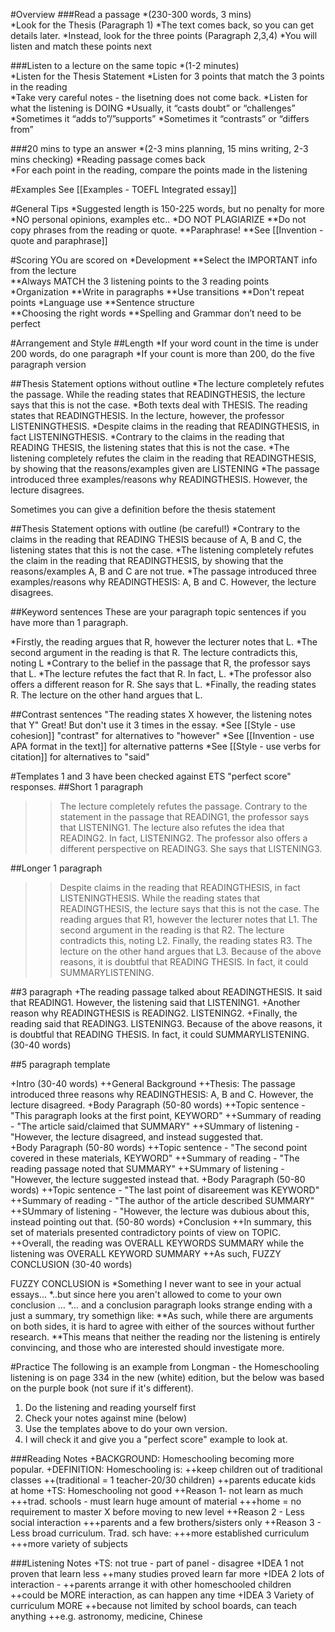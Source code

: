 #Overview
###Read a passage 
*(230-300 words, 3 mins)   
*Look for the Thesis (Paragraph 1)
*The text comes back, so you can get details later. 
*Instead, look for the three points (Paragraph 2,3,4) 
*You will listen and match these points next

###Listen to a lecture on the same topic 
*(1-2 minutes)  
*Listen for the Thesis Statement
*Listen for 3 points that match the 3 points in the reading  
*Take very careful notes - the lisetning does not come back. 
*Listen for what the listening is DOING
*Usually, it “casts doubt” or “challenges” 
*Sometimes it “adds to”/”supports”
*Sometimes it “contrasts” or “differs from”

###20 mins to type an answer 
*(2-3 mins planning, 15 mins writing, 2-3 mins checking)
*Reading passage comes back  
*For each point in the reading, compare the points made in the listening 


#Examples
See [[Examples - TOEFL Integrated essay]]

#General Tips
*Suggested length is 150-225 words, but no penalty for more
*NO personal opinions, examples etc..
*DO NOT PLAGIARIZE
**Do not copy phrases from the reading or quote. 
**Paraphrase! 
**See [[Invention - quote and paraphrase]]


#Scoring
YOu are scored on
*Development 
**Select the IMPORTANT info from the lecture  
**Always MATCH the 3 listening points to the 3 reading points 
*Organization
**Write in paragraphs 
**Use transitions 
**Don't repeat points 
*Language use 
**Sentence structure   
**Choosing the right words
**Spelling and Grammar don’t need to be perfect 


#Arrangement and Style
##Length
*If your word count in the time is under 200 words, do one paragraph 
*If your count is more than 200, do the five paragraph version
 
##Thesis Statement options without outline
*The lecture completely refutes the passage. While the reading states that READINGTHESIS, the lecture says that this is not the case.
*Both texts deal with THESIS. The reading states that READINGTHESIS. In the lecture, however, the professor LISTENINGTHESIS. 
*Despite claims in the reading that READINGTHESIS, in fact LISTENINGTHESIS.
*Contrary to the claims in the reading that READING THESIS, the listening states that this is not the case. 
*The listening completely refutes the claim in the reading that READINGTHESIS, by showing that the reasons/examples given are LISTENING
*The passage introduced three examples/reasons why READINGTHESIS. However, the lecture disagrees.

Sometimes you can give a definition before the thesis statement

##Thesis Statement options with outline (be careful!)
*Contrary to the claims in the reading that READING THESIS because of A, B and C, the listening states that this is not the case. 
*The listening completely refutes the claim in the reading that READINGTHESIS, by showing that the reasons/examples A, B and C are not true. 
*The passage introduced three examples/reasons why READINGTHESIS: A, B and C. However, the lecture disagrees.

##Keyword sentences 
These are your paragraph topic sentences if you have more than 1 paragraph.

*Firstly, the reading argues that R, however the lecturer notes that L. 
*The second argument in the reading is that R. The lecture contradicts this, noting L
*Contrary to the belief in the passage that R, the professor says that L.
*The lecture refutes the fact that R. In fact, L.
*The professor also offers a different reason for R. She says that L.
*Finally, the reading states R. The lecture on the other hand argues that L.


##Contrast sentences
"The reading states X however, the listening notes that Y"
Great! But don't use it 3 times in the essay. 
*See [[Style - use cohesion]] "contrast" for alternatives to "however"
*See [[Invention - use APA format in the text]] for alternative patterns
*See [[Style - use verbs for citation]] for alternatives to "said"

#Templates
1 and 3 have been checked against ETS "perfect score" responses.
##Short 1 paragraph
>>The lecture completely refutes the passage. Contrary to the statement in the passage that READING1, the professor says that LISTENING1. The lecture also refutes the idea that READING2. In fact, LISTENING2. The professor also offers a different perspective on READING3. She says that LISTENING3.

##Longer 1 paragraph
>>Despite claims in the reading that READINGTHESIS, in fact LISTENINGTHESIS. While the reading states that READINGTHESIS, the lecture says that this is not the case. The reading argues that R1, however the lecturer notes that L1. The second argument in the reading is that R2. The lecture contradicts this, noting L2. Finally, the reading states R3. The lecture on the other hand argues that L3. Because of the above reasons, it is doubtful that READING THESIS. In fact, it could  SUMMARYLISTENING.

##3 paragraph
+The reading passage talked about READINGTHESIS. It said that READING1. However, the listening said that LISTENING1.
+Another reason why READINGTHESIS is READING2. LISTENING2.
+Finally, the reading said that READING3. LISTENING3. Because of the above reasons, it is doubtful that READING THESIS. In fact, it could  SUMMARYLISTENING. (30-40 words)

##5 paragraph template

+Intro (30-40 words)
++General Background
++Thesis: The passage introduced three reasons why READINGTHESIS: A, B and C. However, the lecture disagreed. 
+Body Paragraph (50-80 words)
++Topic sentence - "This paragraph looks at the first point, KEYWORD"
++Summary of reading - "The article said/claimed that SUMMARY"
++SUmmary of listening - "However, the lecture disagreed, and instead suggested that.  
+Body Paragraph (50-80 words)
++Topic sentence - "The second point covered in these materials, KEYWORD"
++Summary of reading - "The reading passage noted that SUMMARY"
++SUmmary of listening - "However, the lecture suggested instead that. 
+Body Paragraph (50-80 words)
++Topic sentence - "The last point of disareement was KEYWORD"
++Summary of reading - "The author of the article described SUMMARY"
++SUmmary of listening - "However, the lecture was dubious about this, instead pointing out that. (50-80 words)
+Conclusion
++In summary, this set of materials presented contradictory points of view on TOPIC. 
++Overall, the reading was OVERALL KEYWORDS SUMMARY while the listening was OVERALL KEYWORD SUMMARY
++As such, FUZZY CONCLUSION  (30-40 words)

FUZZY CONCLUSION is 
*Something I never want to see in your actual essays...
*..but since here you aren't allowed to come to your own conclusion ...
*... and a conclusion paragraph looks strange ending with a just a summary, try somethign like:
**As such, while there are arguments on both sides, it is hard to agree with either of the sources without further research. 
**This means that neither the reading nor the listening is entirely convincing, and those who are interested should investigate more. 


#Practice
The following is an example from Longman - the Homeschooling listening is on page 334 in the new (white) edition, but the below was based on the purple book (not sure if it's different).
1) Do the listening and reading yourself first
2) Check your notes against mine (below)
3) Use the templates above to do your own version. 
4) I will check it and give you a "perfect score" example to look at.  

###Reading Notes 
+BACKGROUND: Homeschooling becoming more popular. 
+DEFINITION: Homeschooling is:
++keep children out of traditional classes
++(traditional = 1 teacher-20/30 children)
++parents educate kids at home
+TS: Homeschooling not good
++Reason 1-  not learn as much
+++trad. schools - must learn huge amount of material
+++home = no requirement to master X before moving to new level
++Reason 2 - Less social interaction
+++parents and a few brothers/sisters only
++Reason 3 - Less broad curriculum. Trad. sch have:
+++more established curriculum
+++more variety of subjects

###Listening Notes 
+TS: not true - part of panel - disagree
+IDEA 1 not proven that learn less
++many studies proved learn far more
+IDEA 2 lots of interaction - 
++parents arrange it with other homeschooled children
++could be MORE interaction, as can happen any time
+IDEA 3 Variety of curriculum MORE 
++because not limited by school boards, can teach anything
++e.g. astronomy, medicine, Chinese
  
